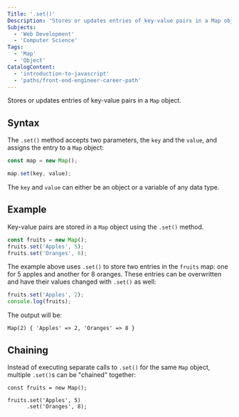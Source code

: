 ```yaml
---
Title: '.set()'
Description: 'Stores or updates entries of key-value pairs in a Map object.'
Subjects:
  - 'Web Development'
  - 'Computer Science'
Tags:
  - 'Map'
  - 'Object'
CatalogContent:
  - 'introduction-to-javascript'
  - 'paths/front-end-engineer-career-path'
---
```


Stores or updates entries of key-value pairs in a `Map` object.

## Syntax

The `.set()` method accepts two parameters, the `key` and the `value`, and assigns the entry to a `Map` object:

```js
const map = new Map();

map.set(key, value);
```

The `key` and `value` can either be an object or a variable of any data type.

## Example

Key-value pairs are stored in a `Map` object using the `.set()` method.

```js
const fruits = new Map();
fruits.set('Apples', 5);
fruits.set('Oranges', 8);
```

The example above uses `.set()` to store two entries in the `fruits` map: one for 5 apples and another for 8 oranges. These entries can be overwritten and have their values changed with `.set()` as well:

```js
fruits.set('Apples', 2);
console.log(fruits);
```

The output will be:

```
Map(2) { 'Apples' => 2, 'Oranges' => 8 }
```

## Chaining

Instead of executing separate calls to `.set()` for the same `Map` object, multiple `.set()`s can be "chained" together:

```codebyte/js
const fruits = new Map();

fruits.set('Apples', 5)
      .set('Oranges', 8);
```
